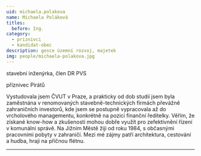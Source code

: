 ```yaml
---
uid: michaela.polakova
name: Michaela Poláková
titles:
  before: Ing.
category:
  - priznivci
  - kandidat-obec
description: gesce územní rozvoj, majetek
img: people/michaela-polakova.jpg
---
```


stavební inženýrka, člen DR PVS

příznivec Pirátů

Vystudovala jsem ČVUT v Praze, a prakticky od dob studií jsem byla zaměstnána  v renomovaných stavebně-technických firmách převážně zahraničních investorů, kde jsem se postupně vypracovala až do vrcholového managementu, konkrétně na pozici finanční ředitelky. Věřím, že získané know-how a zkušenosti  mohou dobře využít pro zefektivnění  řízení v komunální správě. Na Jižním Městě žiji od roku 1984, s občasnými pracovními pobyty v zahraničí. Mezi mé zájmy patří architektura, cestování a hudba, hraji na příčnou flétnu. 
  

---
